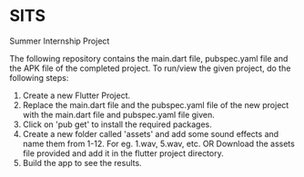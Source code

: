 # SITS
Summer Internship Project


The following repository contains the main.dart file, pubspec.yaml file and the APK file of the completed project. 
To run/view the given project, do the following steps: 
1. Create a new Flutter Project.
2. Replace the main.dart file and the pubspec.yaml file of the new project with the main.dart file and pubspec.yaml file given.
3. Click on 'pub get' to install the required packages.
4. Create a new folder called 'assets' and add some sound effects and name them from 1-12. For eg. 1.wav, 5.wav, etc.
                                                    OR
   Download the assets file provided and add it in the flutter project directory. 
5. Build the app to see the results.
